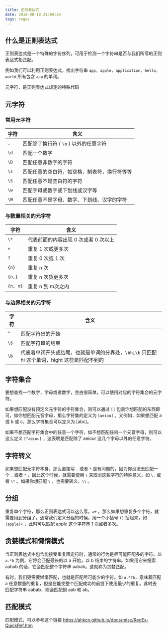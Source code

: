 ```yaml
---
title: 正则表达式
date: 2018-08-18 21:04:54
tags: regex
---
```


## 什么是正则表达式

正则表达式是一个特殊的字符序列，可用于检测一个字符串是否与我们所写的正则表达式相匹配。

例如我们可以利用正则表达式，找出字符串 `app, apple, application, hello, world` 所有包含 `app` 的单词。

元字符，是正则表达式规定的特殊代码

## 元字符

### 常用元字符

| 字符 | 含义 |
| --- | --- |
| `.` | 匹配除了换行符 ( `\n`  ) 以外的任意字符 |
| `\d` | 匹配一个数字 |
| `\D` | 匹配任意非数字的字符 |
| `\s` | 匹配任意的空白符，如空格，制表符，换行符等等 |
| `\S` | 匹配任意不是空白符的字符 |
| `\w` | 匹配字母或数字或下划线或汉字等 |
| `\W` | 匹配任意不是字母、数字、下划线、汉字的字符 |

### 与数量相关的元字符

| 字符 | 含义 |
| --- | --- |
| `\*` | 代表前面的内容出现 0 次或者 0 次以上 |
| `+` | 重复 1 次或更多次 |
| `?` | 重复 0 次或 1 次 |
| `{n}` | 重复 n 次 |
| `{n,}` | 重复 n 次货更多次 |
| `{n, m}` | 重复 n 到 m次之内 |

### 与边界相关的元字符

| 字符 | 含义 |
| --- | --- |
| `^` | 匹配字符串的开始 |
| `\$` | 匹配字符串的结束 |
| `\b` | 代表着单词开头或结尾，也就是单词的分界处，`\bhi\b`  只匹配 hi 这个单词，hight 这些是匹配不到的 |

## 字符集合

要想查找一个数字，字母或者数字，空白很简单，可以使用对应的字符集合的元字符。

如果想匹配没有预定义元字符的字符集合，则可以通过 `[]` 包裹你想匹配的东西即可，如你想匹配元音字母，那么字符集的定义为 `[aeiou]` 。又例如，如果想匹配 a 或 b 或 c，那么字符集合可以定义为 [abc]。

如果不想匹配字符集合中的任意一个字符，如不想匹配任何一个元音字母，则可以这么定义 `[^aeiou]` ，这表明是匹配除了 aeiour 这几个字母以外的任意字符。

## 字符转义

如果想匹配元字符本身，那么直接写 `.` 或者 `*` 是有问题的，因为你没法去匹配一个 `.` 或者 `*` 。因此这个时候，就需要使用 `\` 来取消这些字符的特殊意义，如 `\.` 或者 `\*` 。如果你想匹配 `\` ，也需要转义，`\\` 。

## 分组

重复单个字符，那么正则表达式可以这么写，`a+` 。那么如果想重复多个字符，就需要用到分组了。通常我们定义分组的时候，用一个小括号 `()` 括起来，如 `(apple)+`  ，此时可以匹配 apple 这个字符串 1 次或者多次。

## 贪婪模式和懒惰模式

当正则表达式中包含能接受重复限定符时，通常的行为是尽可能匹配多的字符。以 `a.*b` 为例，它将会匹配最长的以 a 开始，以 b 结束的字符串。如果用它来搜索 aabab 的话，它会匹配整个字符串 aabab。这就称为贪婪匹配。

有时，我们更需要懒惰匹配，也就是匹配尽可能少的字符。如 `a.*?b`，意味着匹配 a 任意数量的重复，但是在能使整个匹配成功的前提下使用最少的重复。此时去 匹配字符串 aabab，则会匹配到 aab 和 ab。

## 匹配模式

匹配模式，可以参考这个链接 https://ahkcn.github.io/docs/misc/RegEx-QuickRef.htm